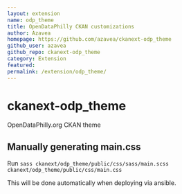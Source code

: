 ```yaml
---
layout: extension
name: odp_theme
title: OpenDataPhilly CKAN customizations
author: Azavea
homepage: https://github.com/azavea/ckanext-odp_theme
github_user: azavea
github_repo: ckanext-odp_theme
category: Extension
featured: 
permalink: /extension/odp_theme/
---
```



ckanext-odp\_theme
==================

OpenDataPhilly.org CKAN theme

Manually generating main.css
----------------------------

Run
`sass ckanext/odp_theme/public/css/sass/main.scss ckanext/odp_theme/public/css/main.css`

This will be done automatically when deploying via ansible.

